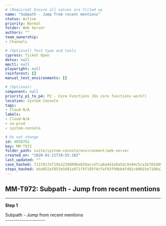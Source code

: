 ```yaml
---
# (Required) Ensure all values are filled up
name: "Subpath - Jump from recent mentions"
status: Active
priority: Normal
folder: Web Server
authors: ""
team_ownership: 
- Channels

# (Optional) Test type and tools
cypress: Ticket Open
detox: null
mmctl: null
playwright: null
rainforest: []
manual_test_environments: []

# (Optional)
component: null
priority_p1_to_p4: P2 - Core Functions (Do core functions work?)
location: System Console
tags: 
- Cloud N/A
labels: 
- Cloud-N/A
- se-prod
- system-console

# Do not change
id: 4050762
key: MM-T972
folder_path: suite/system-console/environment/web-server
created_on: "2020-01-21T19:55:18Z"
last_updated: ""
case_hashed: 711f81fef19a1229d09be029acc4fca0a441e0a5dc9a94c5ca1b705d90c44dd31396b50aa43e47d4d982f0e42fa22316
steps_hashed: eba052af853e5d81a971f4f195f4cfaf93f99bb4fd81c00015e7108a2b86d954d6c5f72d94b1ac985edbe0f102225e78
---
```


## MM-T972: Subpath - Jump from recent mentions

---

**Step 1**

Subpath - Jump from recent mentions\
\--------------------
